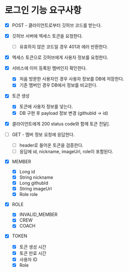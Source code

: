 # 로그인 기능 요구사항

- [x] POST - 클라이언트로부터 깃허브 코드를 받는다.
- [x] 깃허브 서버에 엑세스 토큰을 요청한다.
    - [ ] 유효하지 않은 코드일 경우 401과 에러 반환한다.

- [x] 엑세스 토큰으로 깃허브에게 사용자 정보를 요청한다.
- [x] 서비스에 이미 등록된 멤버인지 확인한다.
    - [x] 처음 방문한 사용자인 경우 사용자 정보를 DB에 저장한다.
    - [x] 기존 멤버인 경우 DB에서 정보를 비교한다.

- [x] 토큰 생성
    - [x] 토큰에 사용자 정보를 넣는다.
    - [x] DB 구현 후 payload 정보 변경 (githubId -> id)

- [x] 클라이언트에게 200 status code와 함께 토큰 전달].

- [ ] GET - 멤버 정보 요청에 응답한다.
    - [ ] header로 들어온 토큰을 검증한다.
    - [ ] 응답에 id, nickname, imageUrl, role이 포함된다.

- [x] MEMBER
    - [x] Long id
    - [x] String nickname
    - [x] Long githubId
    - [x] String imageUrl
    - [x] Role role
  
- [x] ROLE
    - [x] INVALID_MEMBER
    - [x] CREW
    - [x] COACH

- [x] TOKEN
    - [x] 토큰 생성 시간
    - [x] 토큰 만료 시간
    - [x] 사용자 ID
    - [x] Role